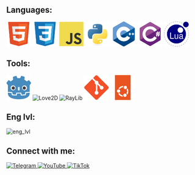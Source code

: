 ## Languages:
<div display="flex">
  <img src="https://github.com/devicons/devicon/blob/master/icons/html5/html5-original.svg" alt="html5" width="65" height="65"/>
  <img src="https://github.com/devicons/devicon/blob/master/icons/css3/css3-original.svg" alt="css3" width="65" height="65"/>
  <img src="https://raw.githubusercontent.com/devicons/devicon/master/icons/javascript/javascript-original.svg" alt="javascript" width="65" height="65"/>
  <img src="https://raw.githubusercontent.com/devicons/devicon/55609aa5bd817ff167afce0d965585c92040787a/icons/python/python-original.svg" alt="python" width="65" height="65"/>
  <img src="https://raw.githubusercontent.com/devicons/devicon/55609aa5bd817ff167afce0d965585c92040787a/icons/cplusplus/cplusplus-original.svg" alt="c++" width="65" height="65"/>
  <img src="https://raw.githubusercontent.com/devicons/devicon/55609aa5bd817ff167afce0d965585c92040787a/icons/csharp/csharp-original.svg" alt="c#" width="65" height="65"/>
  <img src="https://github.com/devicons/devicon/blob/master/icons/lua/lua-original.svg" alt="lua" width="65" height="65"/>
</div>

## Tools:
<div display="flex">
  <img src="https://github.com/devicons/devicon/blob/master/icons/godot/godot-original.svg" alt="godot" width="65" height="65"/>
  <img src="https://upload.wikimedia.org/wikipedia/commons/thumb/8/8b/L%C3%96VE_app_icon_%280.10.1%29.svg/220px-L%C3%96VE_app_icon_%280.10.1%29.svg.png" alt="Love2D" width="65" height="65"/>
  <img src="https://upload.wikimedia.org/wikipedia/commons/f/f4/Raylib_logo.png" alt="RayLib" width="65" height="65"/>
  <img src="https://raw.githubusercontent.com/devicons/devicon/55609aa5bd817ff167afce0d965585c92040787a/icons/git/git-original.svg" alt="git" width="65" height="65"/>
  <img src="https://raw.githubusercontent.com/devicons/devicon/55609aa5bd817ff167afce0d965585c92040787a/icons/ubuntu/ubuntu-plain.svg" alt="ubuntu" width="65" height="65"/>
</div>

## Eng lvl:
<div display="flex">
  <img src="https://encrypted-tbn0.gstatic.com/images?q=tbn:ANd9GcRuNNMmEOh7ZgY3CnfV3n3nBxydbTluRxGETg&s" alt="eng_lvl" width="65" height="65"/>
</div>

<h2>Connect with me: </h2>
<a href="https://t.me/dyonyabr"> <img src="https://upload.wikimedia.org/wikipedia/commons/thumb/5/5c/Telegram_Messenger.png/800px-Telegram_Messenger.png" alt="Telegram" width="65" height="65"/> </a>
<a href="https://www.youtube.com/@dyonyabrunko9405"> <img src="https://img.icons8.com/color/200/youtube-play.png" alt="YouTube" width="65" height="65"/> </a>
<a href="https://www.youtube.com/@dyonyabrunko9405"> <img src="https://www.svgrepo.com/show/303159/tiktok-icon-black-1-logo.svg" alt="TikTok" width="65" height="65"/> </a>
